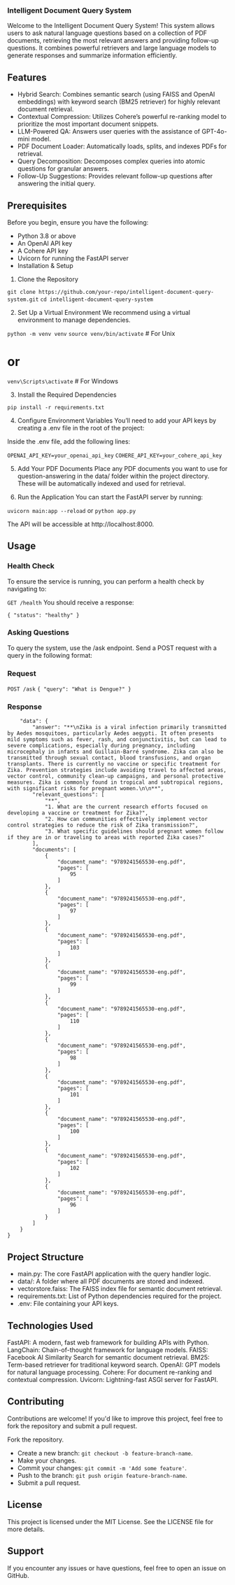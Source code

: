 ### Intelligent Document Query System

Welcome to the Intelligent Document Query System! This system allows users to ask natural language questions based on a collection of PDF documents, retrieving the most relevant answers and providing follow-up questions. It combines powerful retrievers and large language models to generate responses and summarize information efficiently.

## Features

- Hybrid Search: Combines semantic search (using FAISS and OpenAI embeddings) with keyword search (BM25 retriever) for highly relevant document retrieval.
- Contextual Compression: Utilizes Cohere’s powerful re-ranking model to prioritize the most important document snippets.
- LLM-Powered QA: Answers user queries with the assistance of GPT-4o-mini model.
- PDF Document Loader: Automatically loads, splits, and indexes PDFs for retrieval.
- Query Decomposition: Decomposes complex queries into atomic questions for granular answers.
- Follow-Up Suggestions: Provides relevant follow-up questions after answering the initial query.

## Prerequisites

Before you begin, ensure you have the following:

- Python 3.8 or above
- An OpenAI API key
- A Cohere API key
- Uvicorn for running the FastAPI server
- Installation & Setup

1. Clone the Repository

```git clone https://github.com/your-repo/intelligent-document-query-system.git```
```cd intelligent-document-query-system```

2. Set Up a Virtual Environment
We recommend using a virtual environment to manage dependencies.

`python -m venv venv`
`source venv/bin/activate`  # For Unix
# or
`venv\Scripts\activate`  # For Windows

3. Install the Required Dependencies

`pip install -r requirements.txt`

4. Configure Environment Variables
You’ll need to add your API keys by creating a .env file in the root of the project:

Inside the .env file, add the following lines:

`OPENAI_API_KEY=your_openai_api_key`
`COHERE_API_KEY=your_cohere_api_key`

5. Add Your PDF Documents
Place any PDF documents you want to use for question-answering in the data/ folder within the project directory. These will be automatically indexed and used for retrieval.

6. Run the Application
You can start the FastAPI server by running:

`uvicorn main:app --reload` or `python app.py`

The API will be accessible at http://localhost:8000.

## Usage

### Health Check

To ensure the service is running, you can perform a health check by navigating to:

`GET /health`
You should receive a response:

`{
  "status": "healthy"
}
`

### Asking Questions

To query the system, use the /ask endpoint. Send a POST request with a query in the following format:

### Request

`POST /ask`
`{
  "query": "What is Dengue?"
}
`

### Response

```{
    "data": {
        "answer": "**\nZika is a viral infection primarily transmitted by Aedes mosquitoes, particularly Aedes aegypti. It often presents mild symptoms such as fever, rash, and conjunctivitis, but can lead to severe complications, especially during pregnancy, including microcephaly in infants and Guillain-Barré syndrome. Zika can also be transmitted through sexual contact, blood transfusions, and organ transplants. There is currently no vaccine or specific treatment for Zika. Prevention strategies include avoiding travel to affected areas, vector control, community clean-up campaigns, and personal protective measures. Zika is commonly found in tropical and subtropical regions, with significant risks for pregnant women.\n\n**",
        "relevant_questions": [
            "**",
            "1. What are the current research efforts focused on developing a vaccine or treatment for Zika?",
            "2. How can communities effectively implement vector control strategies to reduce the risk of Zika transmission?",
            "3. What specific guidelines should pregnant women follow if they are in or traveling to areas with reported Zika cases?"
        ],
        "documents": [
            {
                "document_name": "9789241565530-eng.pdf",
                "pages": [
                    95
                ]
            },
            {
                "document_name": "9789241565530-eng.pdf",
                "pages": [
                    97
                ]
            },
            {
                "document_name": "9789241565530-eng.pdf",
                "pages": [
                    103
                ]
            },
            {
                "document_name": "9789241565530-eng.pdf",
                "pages": [
                    99
                ]
            },
            {
                "document_name": "9789241565530-eng.pdf",
                "pages": [
                    110
                ]
            },
            {
                "document_name": "9789241565530-eng.pdf",
                "pages": [
                    98
                ]
            },
            {
                "document_name": "9789241565530-eng.pdf",
                "pages": [
                    101
                ]
            },
            {
                "document_name": "9789241565530-eng.pdf",
                "pages": [
                    100
                ]
            },
            {
                "document_name": "9789241565530-eng.pdf",
                "pages": [
                    102
                ]
            },
            {
                "document_name": "9789241565530-eng.pdf",
                "pages": [
                    96
                ]
            }
        ]
    }
}
```

## Project Structure

- main.py: The core FastAPI application with the query handler logic.
- data/: A folder where all PDF documents are stored and indexed.
- vectorstore.faiss: The FAISS index file for semantic document retrieval.
- requirements.txt: List of Python dependencies required for the project.
- .env: File containing your API keys.

## Technologies Used

FastAPI: A modern, fast web framework for building APIs with Python.
LangChain: Chain-of-thought framework for language models.
FAISS: Facebook AI Similarity Search for semantic document retrieval.
BM25: Term-based retriever for traditional keyword search.
OpenAI: GPT models for natural language processing.
Cohere: For document re-ranking and contextual compression.
Uvicorn: Lightning-fast ASGI server for FastAPI.

## Contributing

Contributions are welcome! If you'd like to improve this project, feel free to fork the repository and submit a pull request.

Fork the repository.

- Create a new branch: `git checkout -b feature-branch-name`.
- Make your changes.
- Commit your changes: `git commit -m 'Add some feature'`.
- Push to the branch: `git push origin feature-branch-name`.
- Submit a pull request.

## License

This project is licensed under the MIT License. See the LICENSE file for more details.

## Support

If you encounter any issues or have questions, feel free to open an issue on GitHub.
